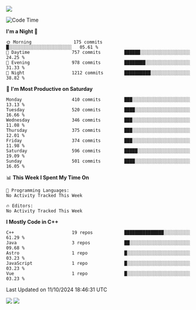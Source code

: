 ![](https://komarev.com/ghpvc/?username=lilpidgey&color=red)
<!--START_SECTION:waka-->
![Code Time](http://img.shields.io/badge/Code%20Time-1%2C491%20hrs%2018%20mins-blue)

**I'm a Night 🦉** 

```text
🌞 Morning                175 commits         █░░░░░░░░░░░░░░░░░░░░░░░░   05.61 % 
🌆 Daytime                757 commits         ██████░░░░░░░░░░░░░░░░░░░   24.25 % 
🌃 Evening                978 commits         ████████░░░░░░░░░░░░░░░░░   31.33 % 
🌙 Night                  1212 commits        ██████████░░░░░░░░░░░░░░░   38.82 % 
```
📅 **I'm Most Productive on Saturday** 

```text
Monday                   410 commits         ███░░░░░░░░░░░░░░░░░░░░░░   13.13 % 
Tuesday                  520 commits         ████░░░░░░░░░░░░░░░░░░░░░   16.66 % 
Wednesday                346 commits         ███░░░░░░░░░░░░░░░░░░░░░░   11.08 % 
Thursday                 375 commits         ███░░░░░░░░░░░░░░░░░░░░░░   12.01 % 
Friday                   374 commits         ███░░░░░░░░░░░░░░░░░░░░░░   11.98 % 
Saturday                 596 commits         █████░░░░░░░░░░░░░░░░░░░░   19.09 % 
Sunday                   501 commits         ████░░░░░░░░░░░░░░░░░░░░░   16.05 % 
```


📊 **This Week I Spent My Time On** 

```text
💬 Programming Languages: 
No Activity Tracked This Week

🔥 Editors: 
No Activity Tracked This Week
```

**I Mostly Code in C++** 

```text
C++                      19 repos            ███████████████░░░░░░░░░░   61.29 % 
Java                     3 repos             ██░░░░░░░░░░░░░░░░░░░░░░░   09.68 % 
Astro                    1 repo              █░░░░░░░░░░░░░░░░░░░░░░░░   03.23 % 
JavaScript               1 repo              █░░░░░░░░░░░░░░░░░░░░░░░░   03.23 % 
Vue                      1 repo              █░░░░░░░░░░░░░░░░░░░░░░░░   03.23 % 
```




 Last Updated on 11/10/2024 18:46:31 UTC
<!--END_SECTION:waka-->
![](https://hit.yhype.me/github/profile?user_id=42968544)
![](https://komarev.com/ghpvc/?lilpidgey)
